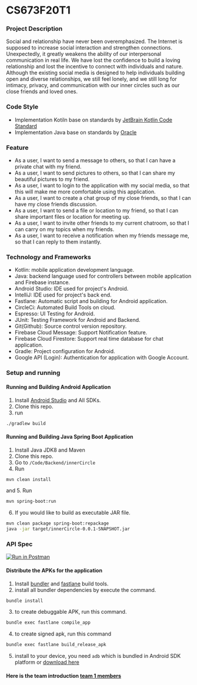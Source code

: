 # CS673F20T1

### Project Description

Social and relationship have never been overemphasized. The Internet is supposed to increase social interaction and strengthen connections. Unexpectedly, it greatly weakens the ability of our interpersonal communication in real life. We have lost the confidence to build a loving relationship and lost the incentive to connect with individuals and nature.   Although the existing social media is designed to help individuals building open and diverse relationships, we still feel lonely, and we still long for intimacy, privacy, and communication with our inner circles such as our close friends and loved ones.

### Code Style

- Implementation Kotiln base on standards by [JetBrain Kotlin Code Standard](https://kotlinlang.org/docs/reference/coding-conventions.html)
- Implementation Java base on standards by [Oracle](https://www.oracle.com/java/technologies/javase/codeconventions-contents.html)

### Feature

- As a user, I want to send a message to others, so that I can have a private chat with my friend.
- As a user, I want to send pictures to others, so that I can share my beautiful pictures to my friend.
- As a user, I want to login to the application with my social media, so that this will make me more comfortable using this application.
- As a user, I want to create a chat group of my close friends, so that I can have my close friends discussion.
- As a user, I want to send a file or location to my friend, so that I can share important files or location for meeting up.
- As a user, I want to invite other friends to my current chatroom, so that I can carry on my topics when my friends.
- As a user, I want to receive a notification when my friends message me, so that I can reply to them instantly.


### Technology and Frameworks

- Kotlin: mobile application development language.
- Java: backend language used for controllers between mobile application and Firebase instance.
- Android Studio: IDE used for project's Android.
- IntelliJ: IDE used for project's back end.
- Fastlane: Automatic script and building for Android application.
- CircleCi: Automated Build Tools on cloud.
- Espresso: UI Testing for Android.
- JUnit: Testing Framework for Android and Backend.
- Git(Github): Source control version repository.
- Firebase Cloud Message: Support Notification feature.
- Firebase Cloud Firestore: Support real time database for chat application.
- Gradle: Project configuration for Android.
- Google API (Login): Authentication for application with Google Account.

### Setup and running
#### Running and Building Android Application
1. Install [Android Studio](https://developer.android.com/studio) and All SDKs.
2. Clone this repo.
3. run 
```sh
./gradlew build
```

#### Running and Building Java Spring Boot Application
1. Install Java JDK8 and Maven
2. Clone this repo.
3. Go to `/Code/Backend/innerCircle`
4. Run
```sh
mvn clean install
```
and
5. Run
```sh
mvn spring-boot:run
```
6. If you would like to build as executable JAR file.
```sh
mvn clean package spring-boot:repackage
java -jar target/innerCircle-0.0.1-SNAPSHOT.jar
```

### API Spec

[![Run in Postman](https://run.pstmn.io/button.svg)](https://app.getpostman.com/run-collection/ea75d44e19a87debfefe)

#### Distribute the APKs for the application
1. Install [bundler](https://bundler.io/) and [fastlane](https://fastlane.tools/) build tools.
2. install all bundler dependencies by execute the command.
```sh
bundle install
```
3. to create debuggable APK, run this command.
```sh
bundle exec fastlane compile_app
```
4. to create signed apk, run this command
```sh
bundle exec fastlane build_release_apk
```
5. install to your device, you need `adb` which is bundled in Android SDK platform or [download here](https://developer.android.com/studio)

#### Here is the team introduction [team 1 members](https://github.com/BUMETCS673/CS673F20T1/blob/master/team1.md)
